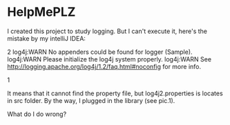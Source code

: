 # HelpMePLZ

I created this project to study logging. But I can't execute it, here's the mistake by my intelliJ IDEA:

2
log4j:WARN No appenders could be found for logger (Sample).
log4j:WARN Please initialize the log4j system properly.
log4j:WARN See http://logging.apache.org/log4j/1.2/faq.html#noconfig for more info.

1

It means that it cannot find the property file, but log4j2.properties is locates in src folder.
By the way, I plugged in the library (see pic.1).

What do I do wrong?

